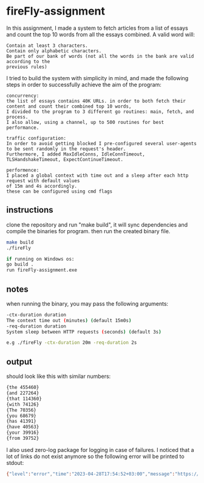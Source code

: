 # fireFly-assignment

In this assignment, I made a system to fetch articles from a list of essays and count the top 10 words from all the
essays combined.
A valid word will:

    Contain at least 3 characters.
    Contain only alphabetic characters.
    Be part of our bank of words (not all the words in the bank are valid according to the
    previous rules)

I tried to build the system with simplicity in mind, and made the following steps in order to successfully achieve the aim of the program:

    concurrency: 
    the list of essays contains 40K URLs. in order to both fetch their content and count their combined top 10 words,
    I divided to the program to 3 different go routines: main, fetch, and process.
    I also allow, using a channel, up to 500 routines for best performance.
    
    traffic configuration:
    In order to avoid getting blocked I pre-configured several user-agents to be sent randomly in the request's header.
    Furthermore, I added MaxIdleConns, IdleConnTimeout, TLSHandshakeTimeout, ExpectContinueTimeout.

    performence:
    I placed a global context with time out and a sleep after each http request with default values
    of 15m and 4s accordingly.
    these can be configured using cmd flags
## instructions
clone the repository and run "make build", it will sync dependencies and compile the binaries for program.
then run the created binary file.
```bash
make build 
./fireFly

if running on Windows os:
go build .
run fireFly-assignment.exe
```
## notes
when running the binary, you may pass the following arguments:
```bash
-ctx-duration duration
The context time out (minutes) (default 15m0s)
-req-duration duration
System sleep between HTTP requests (seconds) (default 3s)

e.g ./fireFly -ctx-duration 20m -req-duration 2s
```
## output
should look like this with similar numbers:
```bash
{the 455460}
{and 227264}
{that 114360}
{with 74126}
{The 70356}
{you 68679}
{has 41391}
{have 40563}
{your 39916}
{from 39752}           
```
I also used zero-log package for logging in case of failures.
I noticed that a lot of links do not exist anymore so the following error will be printed to stdout:
```bash
{"level":"error","time":"2023-04-28T17:54:52+03:00","message":"https://www.engadget.com/2019/08/24/vizio-soundbars-99-today/ failed with status 404: <nil>"}   
```